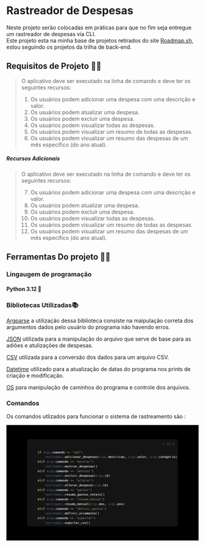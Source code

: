 # Rastreador de Despesas

Neste projeto serão colocadas em práticas para que no fim seja entregue um rastreador de despesas via CLI.  
Este projeto esta na minha base de projetos retirados do site [Roadmap.sh](https://roadmap.sh/u/bruunovsanttos), estou seguindo os projetos da trilha de back-end.

## Requisitos de Projeto 📏📐
> O aplicativo deve ser executado na linha de comando e deve ter os seguintes recursos:
>
>1. Os usuários podem adicionar uma despesa com uma descrição e valor.
>2. Os usuários podem atualizar uma despesa.
>3. Os usuários podem excluir uma despesa.
>4. Os usuários podem visualizar todas as despesas.
>5. Os usuários podem visualizar um resumo de todas as despesas.
>6. Os usuários podem visualizar um resumo das despesas de um mês específico (do ano atual).
##### Recursos Adicionais
>O aplicativo deve ser executado na linha de comando e deve ter os seguintes recursos:
>
>7. Os usuários podem adicionar uma despesa com uma descrição e valor.
>8. Os usuários podem atualizar uma despesa.
>9. Os usuários podem excluir uma despesa.
>10. Os usuários podem visualizar todas as despesas.
>11. Os usuários podem visualizar um resumo de todas as despesas.
>12. Os usuários podem visualizar um resumo das despesas de um mês específico (do ano atual).


## Ferramentas Do projeto 🔨🔧  
### Lingaugem de programação
#### Python 3.12  🐍
### Bibliotecas Utilizadas📚

[Argparse](https://docs.python.org/pt-br/3/library/argparse.html#module-argparse) a utilização dessa biblioteca consiste na maipulação correta dos argumentos dados pelo usuário do programa não havendo erros.  

[JSON](https://docs.python.org/pt-br/3/library/json.html) utilizada para a manipulação do arquivo que serve de base para as adiões e atulizações de despesas.  

[CSV](https://docs.python.org/pt-br/3/library/csv.html#module-csv) utilizada para a conversão dos dados para um arquivo CSV.  

[Datetime](https://docs.python.org/pt-br/3/library/datetime.html) utilizado para a atualização de datas do programa nos prints de criação e modificação.    

[OS](https://docs.python.org/pt-br/3/library/os.html#module-os) para manipulação de caminhos do programa e controle dos arquivos.    


### Comandos
Os comandos utlizados para funcionar o sistema de rastreamento são :  

![comandos.png](comandos.png)